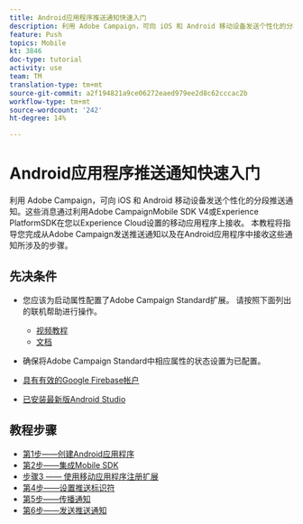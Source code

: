 ```yaml
---
title: Android应用程序推送通知快速入门
description: 利用 Adobe Campaign，可向 iOS 和 Android 移动设备发送个性化的分段推送通知。这些消息通过利用Adobe CampaignMobile SDK V4或Experience PlatformSDK在您以Experience Cloud设置的移动应用程序上接收。 本教程将指导您完成从Adobe Campaign发送推送通知以及在Android应用程序中接收这些通知所涉及的步骤。
feature: Push
topics: Mobile
kt: 3846
doc-type: tutorial
activity: use
team: TM
translation-type: tm+mt
source-git-commit: a2f194821a9ce06272eaed979ee2d8c62cccac2b
workflow-type: tm+mt
source-wordcount: '242'
ht-degree: 14%

---
```


# Android应用程序推送通知快速入门

利用 Adobe Campaign，可向 iOS 和 Android 移动设备发送个性化的分段推送通知。这些消息通过利用Adobe CampaignMobile SDK V4或Experience PlatformSDK在您以Experience Cloud设置的移动应用程序上接收。
本教程将指导您完成从Adobe Campaign发送推送通知以及在Android应用程序中接收这些通知所涉及的步骤。

## 先决条件

* 您应该为启动属性配置了Adobe Campaign Standard扩展。 请按照下面列出的联机帮助进行操作。
   * [视频教程](https://video.tv.adobe.com/v/26224?quality=12&captions=chi_hans)
   * [文档](https://docs.adobe.com/content/help/en/campaign-learn/campaign-standard-tutorials/communication-channels/mobile/configure-mobile-apps-using-aep-sdk.html)

* 确保将Adobe Campaign Standard中相应属性的状态设置为已配置。
* [具有有效的Google Firebase帐户](https://firebase.google.com)
* [已安装最新版Android Studio](https://developer.android.com/studio)

## 教程步骤

* [第1步——创建Android应用程序](/help/tutorial-push-notifications-android/create-android-app.md)
* [第2步——集成Mobile SDK](/help/tutorial-push-notifications-android/integrating-with-mobile-sdk.md)
* [步骤3 —— 使用移动应用程序注册扩展](/help/tutorial-push-notifications-android/register-mobile-extensions.md)
* [第4步——设置推送标识符](/help/tutorial-push-notifications-android/set-push-identifier.md)
* [第5步——传播通知](/help/tutorial-push-notifications-android/propagate-notification.md)
* [第6步——发送推送通知](/help/tutorial-push-notifications-android/send-push-notification.md)
